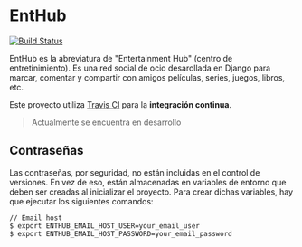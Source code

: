 # EntHub

[![Build Status](https://travis-ci.org/juanmtriguero/EntHub.svg?branch=master)](https://travis-ci.org/juanmtriguero/EntHub)

EntHub es la abreviatura de "Entertainment Hub" (centro de entretinimiento). Es una red social de ocio desarollada en Django para marcar, comentar y compartir con amigos películas, series, juegos, libros, etc.

Este proyecto utiliza [Travis CI](https://travis-ci.org/) para la **integración continua**.

> Actualmente se encuentra en desarrollo

## Contraseñas

Las contraseñas, por seguridad, no están incluidas en el control de versiones. En vez de eso, están almacenadas en variables de entorno que deben ser creadas al inicializar el proyecto. Para crear dichas variables, hay que ejecutar los siguientes comandos:

```
// Email host
$ export ENTHUB_EMAIL_HOST_USER=your_email_user
$ export ENTHUB_EMAIL_HOST_PASSWORD=your_email_password
```
